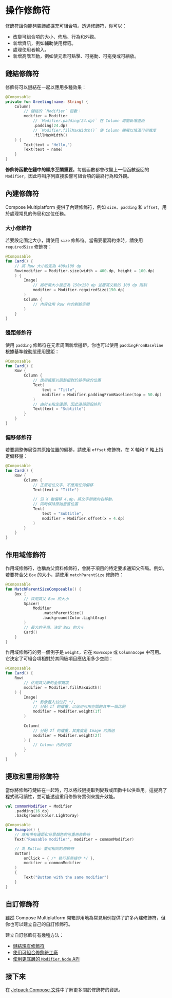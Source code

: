 # 操作修飾符

修飾符讓你能夠裝飾或擴充可組合項。透過修飾符，你可以：

* 改變可組合項的大小、佈局、行為和外觀。
* 新增資訊，例如輔助使用標籤。
* 處理使用者輸入。
* 新增高階互動，例如使元素可點擊、可捲動、可拖曳或可縮放。

## 鏈結修飾符

修飾符可以鏈結在一起以應用多種效果：

```kotlin
@Composable
private fun Greeting(name: String) {
    Column(
        // 鏈結的 `Modifier` 函數：
        modifier = Modifier
            // `Modifier.padding(24.dp)` 在 Column 周圍新增邊距
            .padding(24.dp)
            // `Modifier.fillMaxWidth()` 使 Column 擴展以填滿可用寬度
            .fillMaxWidth()
    ) {
        Text(text = "Hello,")
        Text(text = name)
    }
}
```

**修飾符函數在鏈中的順序至關重要**。每個函數都會改變上一個函數返回的 `Modifier`，因此呼叫序列直接影響可組合項的最終行為和外觀。

## 內建修飾符

Compose Multiplatform 提供了內建修飾符，例如 `size`、`padding` 和 `offset`，用於處理常見的佈局和定位任務。

### 大小修飾符

若要設定固定大小，請使用 `size` 修飾符。當需要覆寫約束時，請使用 `requiredSize` 修飾符：

```kotlin
@Composable
fun Card() {
    // 將 Row 大小設定為 400x100 dp
    Row(modifier = Modifier.size(width = 400.dp, height = 100.dp)
    ) {
        Image(
            // 將所需大小設定為 150x150 dp 並覆寫父級的 100 dp 限制
            modifier = Modifier.requiredSize(150.dp)
        )
        Column {
            // 內容佔用 Row 內的剩餘空間
        }
    }
}
```

### 邊距修飾符

使用 `padding` 修飾符在元素周圍新增邊距。你也可以使用 `paddingFromBaseline` 根據基準線動態應用邊距：

```kotlin
@Composable
fun Card() {
    Row {
        Column {
            // 應用邊距以調整相對於基準線的位置
            Text(
                text = "Title",
                modifier = Modifier.paddingFromBaseline(top = 50.dp)
            )
            // 由於未指定邊距，因此遵循預設排列
            Text(text = "Subtitle")
        }
    }
}
```

### 偏移修飾符

若要調整佈局從其原始位置的偏移，請使用 `offset` 修飾符。在 X 軸和 Y 軸上指定偏移量：

```kotlin
@Composable
fun Card() {
    Row {
        Column {
            // 正常定位文字，不應用任何偏移
            Text(text = "Title")
            
            // 沿 X 軸偏移 4.dp，將文字稍微向右移動，
            // 同時保持原始垂直位置
            Text(
                text = "Subtitle",
                modifier = Modifier.offset(x = 4.dp)
            )
        }
    }
}
```

## 作用域修飾符

作用域修飾符，也稱為父資料修飾符，會將子項目的特定要求通知父佈局。例如，若要符合父 `Box` 的大小，請使用 `matchParentSize` 修飾符：

```kotlin
@Composable
fun MatchParentSizeComposable() {
    Box {
        // 採用其父 Box 的大小
        Spacer(
            Modifier
                .matchParentSize() 
                .background(Color.LightGray)
        )
        // 最大的子項，決定 Box 的大小
        Card()
    }
}
```

作用域修飾符的另一個例子是 `weight`，它在 `RowScope` 或 `ColumnScope` 中可用。它決定了可組合項相對於其同級項目應佔用多少空間：

```kotlin
@Composable
fun Card() {
    Row(
        // 佔用其父級的全部寬度
        modifier = Modifier.fillMaxWidth() 
    ) {
        Image(
            /* 影像載入佔位符 */,
            // 分配 1f 的權重，以佔用可用空間的其中一個比例 
            modifier = Modifier.weight(1f) 
        )
        
        Column(
            // 分配 2f 的權重，其寬度是 Image 的兩倍
            modifier = Modifier.weight(2f)
        ) {
            // Column 內的內容
        }
    }
}
```

## 提取和重用修飾符

當你將修飾符鏈結在一起時，可以將該鏈提取到變數或函數中以供重用。這提高了程式碼可讀性，並可能透過重用修飾符實例來提升效能。

```kotlin
val commonModifier = Modifier
    .padding(16.dp)
    .background(Color.LightGray)

@Composable
fun Example() {
    // 應用帶有邊距和背景顏色的可重用修飾符
    Text("Reusable modifier", modifier = commonModifier)

    // 為 Button 重用相同的修飾符
    Button(
        onClick = { /* 執行某些操作 */ },
        modifier = commonModifier
    )
    {
        Text("Button with the same modifier")
    }
}
```

## 自訂修飾符

雖然 Compose Multiplatform 開箱即用地為常見用例提供了許多內建修飾符，但你也可以建立自己的自訂修飾符。

建立自訂修飾符有幾種方法：

* [鏈結現有修飾符](https://developer.android.com/develop/ui/compose/custom-modifiers#chain-existing)
* [使用可組合修飾符工廠](https://developer.android.com/develop/ui/compose/custom-modifiers#create_a_custom_modifier_using_a_composable_modifier_factory)
* [使用更底層的 `Modifier.Node` API](https://developer.android.com/develop/ui/compose/custom-modifiers#implement-custom)

## 接下來

在 [Jetpack Compose 文件](https://developer.android.com/develop/ui/compose/modifiers)中了解更多關於修飾符的資訊。